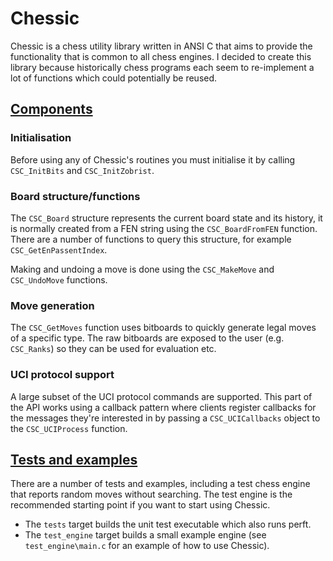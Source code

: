 # Chessic
Chessic is a chess utility library written in ANSI C that aims to provide the functionality that is common to all chess engines. I decided to create this library because historically chess programs each seem to re-implement a lot of functions which could potentially be reused.

## <ins>Components</ins>

### Initialisation
Before using any of Chessic's routines you must initialise it by calling `CSC_InitBits` and `CSC_InitZobrist`.

### Board structure/functions
The `CSC_Board` structure represents the current board state and its history, it is normally created from a FEN string using the `CSC_BoardFromFEN` function. There are a number of functions to query this structure, for example `CSC_GetEnPassentIndex`.

Making and undoing a move is done using the `CSC_MakeMove` and `CSC_UndoMove` functions.

### Move generation
The `CSC_GetMoves` function uses bitboards to quickly generate legal moves of a specific type. The raw bitboards are exposed to the user (e.g. `CSC_Ranks`) so they can be used for evaluation etc.

### UCI protocol support
A large subset of the UCI protocol commands are supported. This part of the API works using a callback pattern where clients register callbacks for the messages they're interested in by passing a `CSC_UCICallbacks` object to the `CSC_UCIProcess` function.

## <ins>Tests and examples</ins>
There are a number of tests and examples, including a test chess engine that reports random moves without searching. The test engine is the recommended starting point if you want to start using Chessic.
* The `tests` target builds the unit test executable which also runs perft.
* The `test_engine` target builds a small example engine (see `test_engine\main.c` for an example of how to use Chessic).
